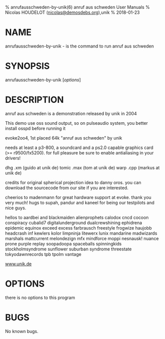 % anrufausschweden-by-unik(6) anruf aus schweden User Manuals
% Nicolas HOUDELOT (nicolas@demosdebs.org),unik
% 2018-01-23

# NAME
anrufausschweden-by-unik - is the command to run anruf aus schweden 

# SYNOPSIS
anrufausschweden-by-unik [*options*]

# DESCRIPTION
anruf aus schweden is a demonstration released by unik in 2004

This demo use oss sound output, so on pulseaudio system, you better install
osspd before running it


evoke2oo4, 1st placed 64k
"anruf aus schweden"
by unik

needs at least a p3-800, a soundcard and a ps2.0 capable graphics card 
(>= r9500/fx5200).
for full pleasure be sure to enable antialiasing in your drivers!

dhg   .xm  (guido at unik de)
tomic .max (tom at unik de)
warp  .cpp (markus at unik de)

credits for original spherical projection idea to danny oros.
you can download the sourcecode from our site if you are interested.

cheerios to madenmann for great hardware support at evoke. thank you very much!
hugs to supah, pandur and kaneel for being our testpilots and nice guys.

hellos to aardbei and blackmaiden alienprophets calodox cncd cocoon conspiracy
cubalid7 digitalunderground dualcrewshining ephidrena epidemic equinox exceed 
excess farbrausch freestyle frogwize haujobb headcrash inf kewlers kolor 
limpninja litewerx lunix mandarine madwizards marshals mattcurrent melondezign 
mfx mindforce moppi nesnausk! nuance prone purple replay soopadoopa spaceballs 
spinningkids stockholmsyndrome sunflower suburban syndrome threestate 
tokyodawnrecords tpb tpolm vantage

www.unik.de

# OPTIONS
there is no options to this program

# BUGS
No known bugs.
